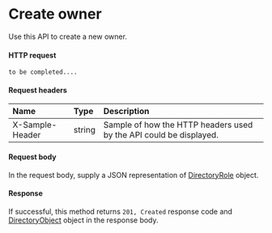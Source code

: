 # Create owner

Use this API to create a new owner.
#### HTTP request
```http
to be completed....
```
#### Request headers
| Name       | Type | Description|
|:---------------|:--------|:----------|
| X-Sample-Header  | string  | Sample of how the HTTP headers used by the API could be displayed.|

#### Request body
In the request body, supply a JSON representation of [DirectoryRole]('../api/directoryrole.md') object.


#### Response
If successful, this method returns `201, Created` response code and [DirectoryObject](../resources/directoryobject.md) object in the response body.
